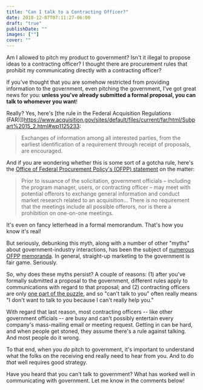 ```yaml
---
title: "Can I talk to a Contracting Officer?"
date: 2018-12-07T07:11:27-06:00
draft: "true"
publishDate: ""
images: [""]
cover: ""
---
```


Am I allowed to pitch my product to government? Isn't it illegal to propose ideas to a contracting officer? I thought there are procurement rules that prohibit my communicating directly with a contracting officer?

If you've thought that you are somehow restricted from providing information to the government, even pitching the government, I've got great news for you: **unless you've already submitted a formal proposal, you can talk to whomever you want**!

Really? Yes, here's [the rule in the Federal Acquisition Regulations (FAR)])https://www.acquisition.gov/sites/default/files/current/far/html/Subpart%2015_2.html#wp1125233:

> Exchanges of information among all interested parties, from the earliest identification of a requirement through receipt of proposals, are encouraged.

And if you are wondering whether this is some sort of a gotcha rule, here's the [Office of Federal Procurement Policy's (OFPP) statement](https://obamawhitehouse.archives.gov/sites/default/files/omb/procurement/memo/Myth-Busting.pdf) on the matter:

> Prior to issuance of the solicitation, government officials – including the program manager, users, or contracting officer – may meet with potential offerors to exchange general information and conduct market research related to an acquisition... There is no requirement that the meetings include all possible offerors, nor is there a prohibition on one-on-one meetings.

It's even on fancy letterhead in a formal memorandum. That's how you know it's real!

But seriously, debunking this myth, along with a number of other "myths" about government-industry interactions, has been the subject of [numerous](https://obamawhitehouse.archives.gov/sites/default/files/omb/procurement/memo/Myth-Busting.pdf) [OFPP](https://obamawhitehouse.archives.gov/sites/default/files/omb/procurement/memo/myth-busting-2-addressing-misconceptions-and-further-improving-communication-during-the-acquisition-process.pdf) [memoranda](https://obamawhitehouse.archives.gov/sites/default/files/omb/procurement/memo/myth-busting_3_further_improving_industry_communications_with_effectiv....pdf). In general, straight-up marketing to the government is fair game. Seriously.

So, why does these myths persist? A couple of reasons: (1) after you've formally submitted a proposal to the government, different rules apply to communications with regard to that proposal; and (2) contracting officers are only [one part of the puzzle](/blog/separation-of-product-powers/), and so "can't talk to you" often really means "I don't want to talk to you because I can't really help you."

With regard that last reason, most contracting officers -- like other government officials -- are busy and can't possibly entertain every company's mass-mailing email or meeting request. Getting in can be hard, and when people get stoned, they assume there's a rule against talking. And most people do it wrong.

To that end, when you _do_ pitch to government, it's important to understand what the folks on the receiving end really need to hear from you. And to do _that_ well requires good strategy.

Have you heard that you can't talk to government? What has worked well in communicating with government. Let me know in the comments below!
